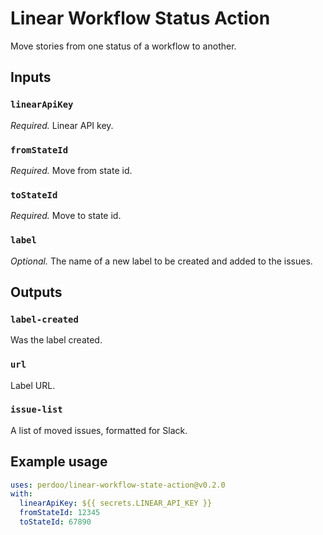# Linear Workflow Status Action

Move stories from one status of a workflow to another.

## Inputs

### `linearApiKey`

_Required._ Linear API key.

### `fromStateId`

_Required._ Move from state id.

### `toStateId`

_Required._ Move to state id.

### `label`

_Optional._ The name of a new label to be created and added to the issues.

## Outputs

### `label-created`

Was the label created.

### `url`

Label URL.

### `issue-list`

A list of moved issues, formatted for Slack.

## Example usage

```yaml
uses: perdoo/linear-workflow-state-action@v0.2.0
with:
  linearApiKey: ${{ secrets.LINEAR_API_KEY }}
  fromStateId: 12345
  toStateId: 67890
```
